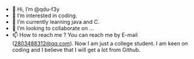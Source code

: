 - 👋 Hi, I’m @qdu-f3y
- 👀 I’m interested in coding.
- 🌱 I’m currently learning java and C.
- 💞️ I’m looking to collaborate on ...
- 📫 How to reach me ? You can reach me by E-mail (2803488312@qq.com).
   Now I am just a college student. I am keen on coding and I believe that I will get a lot from Github.
<!---
qdu-f3y/qdu-f3y is a ✨ special ✨ repository because its `README.md` (this file) appears on your GitHub profile.
You can click the Preview link to take a look at your changes.
--->
